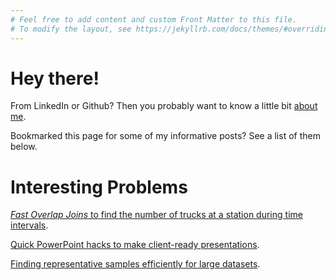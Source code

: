 ```yaml
---
# Feel free to add content and custom Front Matter to this file.
# To modify the layout, see https://jekyllrb.com/docs/themes/#overriding-theme-defaults
---
```


# Hey there!

From LinkedIn or Github? Then you probably want to know a little bit [about me](./about.md).

Bookmarked this page for some of my informative posts? See a list of them below.

# Interesting Problems

[*Fast Overlap Joins* to find the number of trucks at a station during time intervals](./_posts/2023-06-22-overlap_joins.md).

[Quick PowerPoint hacks to make client-ready presentations](./_posts/2023-10-20-PowerPointSnap.md).

[Finding representative samples efficiently for large datasets](./_posts/2023-10-19-Finding_Rep_Samples.md).